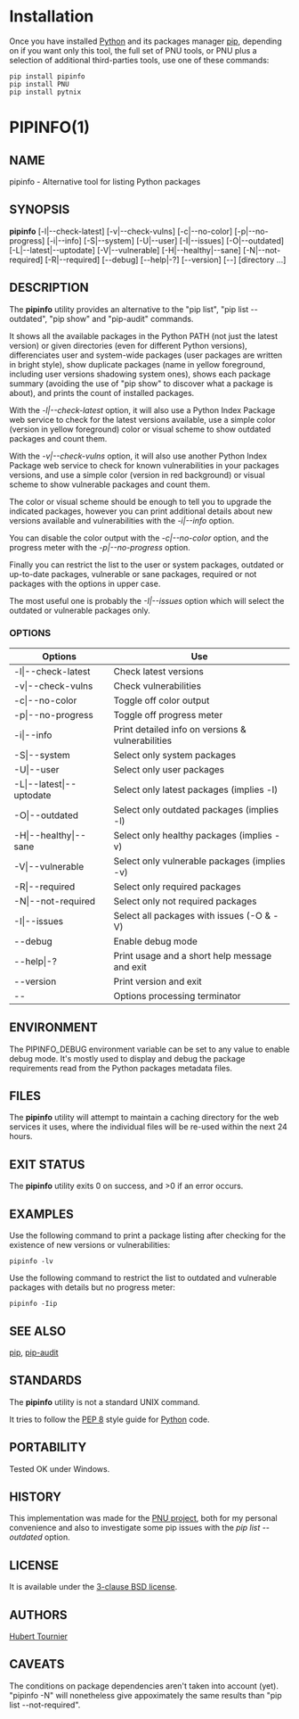 # Installation
Once you have installed [Python](https://www.python.org/downloads/) and its packages manager [pip](https://pip.pypa.io/en/stable/installation/),
depending on if you want only this tool, the full set of PNU tools, or PNU plus a selection of additional third-parties tools, use one of these commands:
```
pip install pipinfo
pip install PNU
pip install pytnix
```
# PIPINFO(1)

## NAME
pipinfo - Alternative tool for listing Python packages

## SYNOPSIS
**pipinfo**
\[-l|--check-latest\]
\[-v|--check-vulns\]
\[-c|--no-color\]
\[-p|--no-progress\]
\[-i|--info\]
\[-S|--system\]
\[-U|--user\]
\[-I|--issues\]
\[-O|--outdated\]
\[-L|--latest|--uptodate\]
\[-V|--vulnerable\]
\[-H|--healthy|--sane\]
\[-N|--not-required\]
\[-R|--required\]
\[--debug\]
\[--help|-?\]
\[--version\]
\[--\]
\[directory ...\]

## DESCRIPTION
The **pipinfo** utility provides an alternative to the "pip list", "pip list --outdated", "pip show" and "pip-audit" commands.

It shows all the available packages in the Python PATH (not just the latest version) or given directories (even for different Python versions), differenciates user and system-wide packages (user packages are written in bright style), show duplicate packages (name in yellow foreground, including user versions shadowing system ones), shows each package summary (avoiding the use of "pip show" to discover what a package is about), and prints the count of installed packages.

With the *-l|--check-latest* option, it will also use a Python Index Package web service to check for the latest versions available, use a simple color (version in yellow foreground) color or visual scheme to show outdated packages and count them.

With the *-v|--check-vulns* option, it will also use another Python Index Package web service to check for known vulnerabilities in your packages versions, and use a simple color (version in red background) or visual scheme to show vulnerable packages and count them.

The color or visual scheme should be enough to tell you to upgrade the indicated packages, however you can print additional details about new versions available and vulnerabilities with the *-i|--info* option.

You can disable the color output with the *-c|--no-color* option, and the progress meter with the *-p|--no-progress* option.

Finally you can restrict the list to the user or system packages, outdated or up-to-date packages, vulnerable or sane packages, required or not packages with the options in upper case.

The most useful one is probably the *-I|--issues* option which will select the outdated or vulnerable packages only.

### OPTIONS
Options | Use
------- | ---
-l\|--check-latest|Check latest versions
-v\|--check-vulns|Check vulnerabilities
-c\|--no-color|Toggle off color output
-p\|--no-progress|Toggle off progress meter
-i\|--info|Print detailed info on versions & vulnerabilities
-S\|--system|Select only system packages
-U\|--user|Select only user packages
-L\|--latest\|--uptodate|Select only latest packages (implies -l)
-O\|--outdated|Select only outdated packages (implies -l)
-H\|--healthy\|--sane|Select only healthy packages (implies -v)
-V\|--vulnerable|Select only vulnerable packages (implies -v)
-R\|--required|Select only required packages
-N\|--not-required|Select only not required packages
-I\|--issues|Select all packages with issues (-O & -V)
--debug|Enable debug mode
--help\|-?|Print usage and a short help message and exit
--version|Print version and exit
--|Options processing terminator

## ENVIRONMENT
The PIPINFO_DEBUG environment variable can be set to any value to enable debug mode.
It's mostly used to display and debug the package requirements read from the Python packages metadata files.

## FILES
The **pipinfo** utility will attempt to maintain a caching directory for the web services it uses, where the individual files will be re-used within the next 24 hours.

## EXIT STATUS
The **pipinfo** utility exits 0 on success, and >0 if an error occurs.

## EXAMPLES
Use the following command to print a package listing after checking for the existence of new versions or vulnerabilities:
```
pipinfo -lv
```

Use the following command to restrict the list to outdated and vulnerable packages with details but no progress meter:
```
pipinfo -Iip
```

## SEE ALSO
[pip](https://pypi.org/project/pip/),
[pip-audit](https://pypi.org/project/pip-audit/)

## STANDARDS
The **pipinfo** utility is not a standard UNIX command.

It tries to follow the [PEP 8](https://www.python.org/dev/peps/pep-0008/) style guide for [Python](https://www.python.org/) code.

## PORTABILITY
Tested OK under Windows.

## HISTORY
This implementation was made for the [PNU project](https://github.com/HubTou/PNU),
both for my personal convenience and also to investigate some pip issues with the *pip list --outdated* option.

## LICENSE
It is available under the [3-clause BSD license](https://opensource.org/licenses/BSD-3-Clause).

## AUTHORS
[Hubert Tournier](https://github.com/HubTou)

## CAVEATS
The conditions on package dependencies aren't taken into account (yet).
"pipinfo -N" will nonetheless give appoximately the same results than "pip list --not-required".

